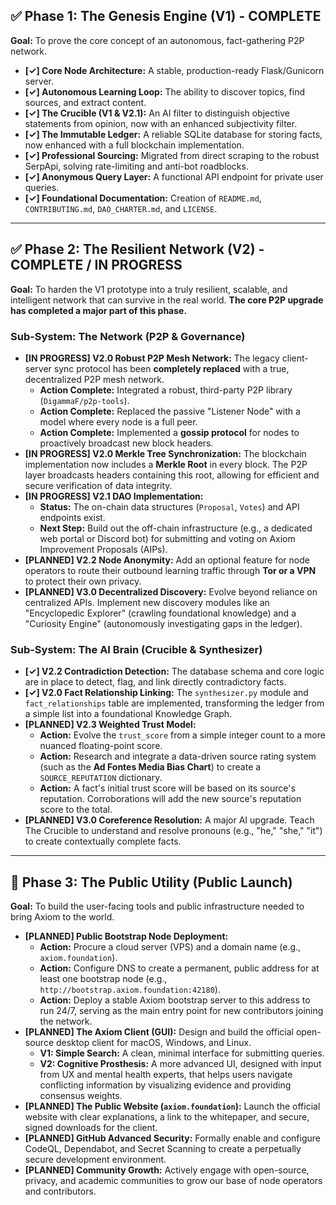## ✅ Phase 1: The Genesis Engine (V1) - COMPLETE

**Goal:** To prove the core concept of an autonomous, fact-gathering P2P network.

-   **[✓] Core Node Architecture:** A stable, production-ready Flask/Gunicorn server.
-   **[✓] Autonomous Learning Loop:** The ability to discover topics, find sources, and extract content.
-   **[✓] The Crucible (V1 & V2.1):** An AI filter to distinguish objective statements from opinion, now with an enhanced subjectivity filter.
-   **[✓] The Immutable Ledger:** A reliable SQLite database for storing facts, now enhanced with a full blockchain implementation.
-   **[✓] Professional Sourcing:** Migrated from direct scraping to the robust SerpApi, solving rate-limiting and anti-bot roadblocks.
-   **[✓] Anonymous Query Layer:** A functional API endpoint for private user queries.
-   **[✓] Foundational Documentation:** Creation of `README.md`, `CONTRIBUTING.md`, `DAO_CHARTER.md`, and `LICENSE`.

---

## ✅ Phase 2: The Resilient Network (V2) - COMPLETE / IN PROGRESS

**Goal:** To harden the V1 prototype into a truly resilient, scalable, and intelligent network that can survive in the real world. **The core P2P upgrade has completed a major part of this phase.**

### Sub-System: The Network (P2P & Governance)
-   **[IN PROGRESS] V2.0 Robust P2P Mesh Network:** The legacy client-server sync protocol has been **completely replaced** with a true, decentralized P2P mesh network.
    -   **Action Complete:** Integrated a robust, third-party P2P library (`DigammaF/p2p-tools`).
    -   **Action Complete:** Replaced the passive "Listener Node" with a model where every node is a full peer.
    -   **Action Complete:** Implemented a **gossip protocol** for nodes to proactively broadcast new block headers.
-   **[IN PROGRESS] V2.0 Merkle Tree Synchronization:** The blockchain implementation now includes a **Merkle Root** in every block. The P2P layer broadcasts headers containing this root, allowing for efficient and secure verification of data integrity.
-   **[IN PROGRESS] V2.1 DAO Implementation:**
    -   **Status:** The on-chain data structures (`Proposal`, `Votes`) and API endpoints exist.
    -   **Next Step:** Build out the off-chain infrastructure (e.g., a dedicated web portal or Discord bot) for submitting and voting on Axiom Improvement Proposals (AIPs).
-   **[PLANNED] V2.2 Node Anonymity:** Add an optional feature for node operators to route their outbound learning traffic through **Tor or a VPN** to protect their own privacy.
-   **[PLANNED] V3.0 Decentralized Discovery:** Evolve beyond reliance on centralized APIs. Implement new discovery modules like an "Encyclopedic Explorer" (crawling foundational knowledge) and a "Curiosity Engine" (autonomously investigating gaps in the ledger).

### Sub-System: The AI Brain (Crucible & Synthesizer)
-   **[✓] V2.2 Contradiction Detection:** The database schema and core logic are in place to detect, flag, and link directly contradictory facts.
-   **[✓] V2.0 Fact Relationship Linking:** The `synthesizer.py` module and `fact_relationships` table are implemented, transforming the ledger from a simple list into a foundational Knowledge Graph.
-   **[PLANNED] V2.3 Weighted Trust Model:**
    -   **Action:** Evolve the `trust_score` from a simple integer count to a more nuanced floating-point score.
    -   **Action:** Research and integrate a data-driven source rating system (such as the **Ad Fontes Media Bias Chart**) to create a `SOURCE_REPUTATION` dictionary.
    -   **Action:** A fact's initial trust score will be based on its source's reputation. Corroborations will add the new source's reputation score to the total.
-   **[PLANNED] V3.0 Coreference Resolution:** A major AI upgrade. Teach The Crucible to understand and resolve pronouns (e.g., "he," "she," "it") to create contextually complete facts.

---

## 🚀 Phase 3: The Public Utility (Public Launch)

**Goal:** To build the user-facing tools and public infrastructure needed to bring Axiom to the world.

-   **[PLANNED] Public Bootstrap Node Deployment:**
    -   **Action:** Procure a cloud server (VPS) and a domain name (e.g., `axiom.foundation`).
    -   **Action:** Configure DNS to create a permanent, public address for at least one bootstrap node (e.g., `http://bootstrap.axiom.foundation:42180`).
    -   **Action:** Deploy a stable Axiom bootstrap server to this address to run 24/7, serving as the main entry point for new contributors joining the network.
-   **[PLANNED] The Axiom Client (GUI):** Design and build the official open-source desktop client for macOS, Windows, and Linux.
    -   **V1: Simple Search:** A clean, minimal interface for submitting queries.
    -   **V2: Cognitive Prosthesis:** A more advanced UI, designed with input from UX and mental health experts, that helps users navigate conflicting information by visualizing evidence and providing consensus weights.
-   **[PLANNED] The Public Website (`axiom.foundation`):** Launch the official website with clear explanations, a link to the whitepaper, and secure, signed downloads for the client.
-   **[PLANNED] GitHub Advanced Security:** Formally enable and configure CodeQL, Dependabot, and Secret Scanning to create a perpetually secure development environment.
-   **[PLANNED] Community Growth:** Actively engage with open-source, privacy, and academic communities to grow our base of node operators and contributors.
